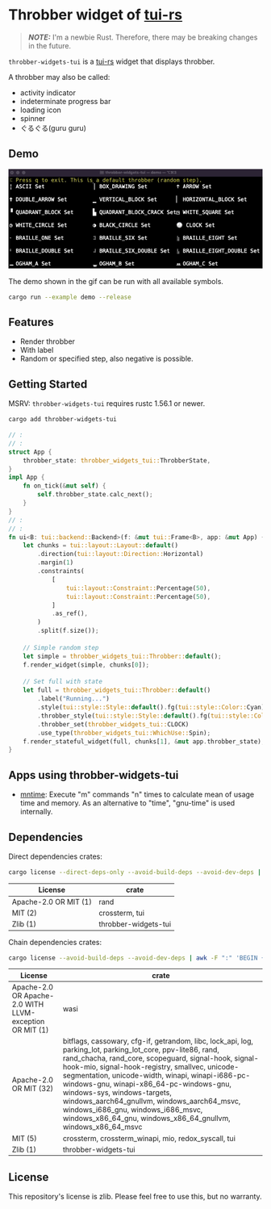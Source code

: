 # Throbber widget of [tui-rs]

[tui-rs]: https://github.com/fdehau/tui-rs

> **_NOTE:_** I'm a newbie Rust. Therefore, there may be breaking changes in the future.

`throbber-widgets-tui` is a [tui-rs] widget that displays throbber.

A throbber may also be called:

- activity indicator
- indeterminate progress bar
- loading icon
- spinner
- ぐるぐる(guru guru)

## Demo

![Demo Animation](./examples/demo.gif)

The demo shown in the gif can be run with all available symbols.

```sh
cargo run --example demo --release
```

## Features

- Render throbber
- With label
- Random or specified step, also negative is possible.

## Getting Started

MSRV: `throbber-widgets-tui` requires rustc 1.56.1 or newer.

```sh
cargo add throbber-widgets-tui
```

```rust
// :
// :
struct App {
    throbber_state: throbber_widgets_tui::ThrobberState,
}
impl App {
    fn on_tick(&mut self) {
        self.throbber_state.calc_next();
    }
}
// :
// :
fn ui<B: tui::backend::Backend>(f: &mut tui::Frame<B>, app: &mut App) {
    let chunks = tui::layout::Layout::default()
        .direction(tui::layout::Direction::Horizontal)
        .margin(1)
        .constraints(
            [
                tui::layout::Constraint::Percentage(50),
                tui::layout::Constraint::Percentage(50),
            ]
            .as_ref(),
        )
        .split(f.size());

    // Simple random step
    let simple = throbber_widgets_tui::Throbber::default();
    f.render_widget(simple, chunks[0]);

    // Set full with state
    let full = throbber_widgets_tui::Throbber::default()
        .label("Running...")
        .style(tui::style::Style::default().fg(tui::style::Color::Cyan))
        .throbber_style(tui::style::Style::default().fg(tui::style::Color::Red).add_modifier(tui::style::Modifier::BOLD))
        .throbber_set(throbber_widgets_tui::CLOCK)
        .use_type(throbber_widgets_tui::WhichUse::Spin);
    f.render_stateful_widget(full, chunks[1], &mut app.throbber_state);
}
```

## Apps using throbber-widgets-tui

- [mntime](https://github.com/arkbig/mntime): Execute "m" commands "n" times to calculate mean of usage time and memory.  As an alternative to "time", "gnu-time" is used internally.

## Dependencies

Direct dependencies crates:

```sh
cargo license --direct-deps-only --avoid-build-deps --avoid-dev-deps | awk -F ":" 'BEGIN {printf "|License|crate|\n|-|-|\n"} {printf "|%s|%s|\n", $1, $2}'
```

|License|crate|
|-|-|
|Apache-2.0 OR MIT (1)| rand|
|MIT (2)| crossterm, tui|
|Zlib (1)| throbber-widgets-tui|

Chain dependencies crates:

```sh
cargo license --avoid-build-deps --avoid-dev-deps | awk -F ":" 'BEGIN {printf "|License|crate|\n|-|-|\n"} {printf "|%s|%s|\n", $1, $2}'
```

|License|crate|
|-|-|
|Apache-2.0 OR Apache-2.0 WITH LLVM-exception OR MIT (1)| wasi|
|Apache-2.0 OR MIT (32)| bitflags, cassowary, cfg-if, getrandom, libc, lock_api, log, parking_lot, parking_lot_core, ppv-lite86, rand, rand_chacha, rand_core, scopeguard, signal-hook, signal-hook-mio, signal-hook-registry, smallvec, unicode-segmentation, unicode-width, winapi, winapi-i686-pc-windows-gnu, winapi-x86_64-pc-windows-gnu, windows-sys, windows-targets, windows_aarch64_gnullvm, windows_aarch64_msvc, windows_i686_gnu, windows_i686_msvc, windows_x86_64_gnu, windows_x86_64_gnullvm, windows_x86_64_msvc|
|MIT (5)| crossterm, crossterm_winapi, mio, redox_syscall, tui|
|Zlib (1)| throbber-widgets-tui|

## License

This repository's license is zlib. Please feel free to use this, but no warranty.
